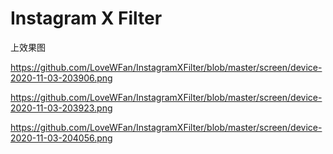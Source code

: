 # Instagram X Filter
上效果图

https://github.com/LoveWFan/InstagramXFilter/blob/master/screen/device-2020-11-03-203906.png

https://github.com/LoveWFan/InstagramXFilter/blob/master/screen/device-2020-11-03-203923.png

https://github.com/LoveWFan/InstagramXFilter/blob/master/screen/device-2020-11-03-204056.png